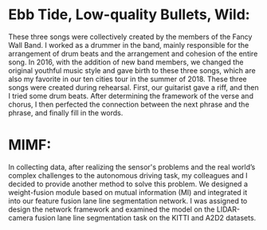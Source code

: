 # Ebb Tide, Low-quality Bullets, Wild:
These three songs were collectively created by the members of the Fancy Wall Band. 
I worked as a drummer in the band, mainly responsible for the arrangement of drum beats and the arrangement and cohesion of the entire song. 
In 2016, with the addition of new band members, we changed the original youthful music style and gave birth to these three songs, which are also my favorite in our ten cities tour in the summer of 2018. 
These three songs were created during rehearsal. First, our guitarist gave a riff, and then I tried some drum beats. 
After determining the framework of the verse and chorus, I then perfected the connection between the next phrase and the phrase, and finally fill in the words.

# MIMF:
In collecting data, after realizing the sensor's problems and the real world’s complex challenges to the autonomous driving task, my colleagues and I decided to provide another method to solve this problem. 
We designed a weight-fusion module based on mutual information (MI) and integrated it into our feature fusion lane line segmentation network. 
I was assigned to design the network framework and examined the model on the LIDAR-camera fusion lane line segmentation task on the KITTI and A2D2 datasets. 
